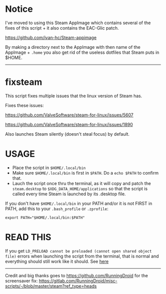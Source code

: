 # Notice

I've moved to using this Steam AppImage which contains several of the fixes of this script + it also contains the EAC-Glic patch.

https://github.com/ivan-hc/Steam-appimage

By making a directory next to the AppImage with then name of the AppImage + `.home` you also get rid of the useless dotfiles that Steam puts in $HOME.

----------------------------------------------------------------------

# fixsteam
This script fixes multiple issues that the linux version of Steam has.

Fixes these issues: 

https://github.com/ValveSoftware/steam-for-linux/issues/5607

https://github.com/ValveSoftware/steam-for-linux/issues/1890

Also launches Steam silently (doesn't steal focus) by default. 

# USAGE

* Place the script in `$HOME/.local/bin`
* Make sure `$HOME/.local/bin` is first in `$PATH`. Do a `echo $PATH` to confirm that. 
* Lauch the script once thru the terminal, as it will copy and patch the `steam.desktop` to `$XDG_DATA_HOME/applications` so that the script is called every time Steam is launched by its .desktop file.

If you don't have `$HOME/.local/bin` in your PATH and/or it is not FIRST in PATH, add this to your `.bash_profile` or `.zprofile`:

```
export PATH="$HOME/.local/bin:$PATH"
```

# READ THIS

If you get `LD_PRELOAD cannot be preloaded (cannot open shared object file)` errors when launching the script from the terminal, that is normal and everything should still work like it should. See [here](https://github.com/Samueru-sama/fixsteam/issues/1)

----------------------------------------------------

Credit and big thanks goes to https://github.com/RunningDroid for the screensaver fix: 
https://gitlab.com/RunningDroid/misc-scripts/-/blob/master/steam?ref_type=heads





   


